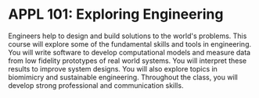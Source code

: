 # APPL 101: Exploring Engineering

Engineers help to design and build solutions to the world's problems. This course will explore some of the fundamental skills and tools in engineering. You will write software to develop computational models and measure data from low fidelity prototypes of real world systems. You will interpret these results to improve system designs. You will also explore topics in biomimicry and sustainable engineering. Throughout the class, you will develop strong professional and communication skills.